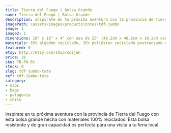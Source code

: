 ```yaml
---
title: Tierra del Fuego | Bolsa Grande
name: Tierra del Fuego | Bolsa Grande
description: Inspírate en tu próxima aventura con la provincia de Tierra del Fuego con esta bolsa grande hecha con materiales 100% reciclados.
imagePath: \assets\images\products\totes\tdf-jumbo
image: 1
image2: 1
dimensions: 19" x 16" x 4" con asa de 25" (48.2cm x 40.6cm x 10.2cm con asa de 63.5cm)
materials: 65% algodón reciclado, 35% poliéster reciclado postconsumo certificado
featured: 0
etsy: http://etsy.com/shop/soijen
price: 26
sku: TB-PA-01
stock: 0
slug: tdf-jumbo-tote
ref: tdf-jumbo-tote
category:
- maps
- bags
- patagonia
- chile
---
```

Inspírate en tu próxima aventura con la provincia de Tierra del Fuego con esta bolsa grande hecha con materiales 100% reciclados. Esta bolsa resistente y de gran capacidad es perfecta para una visita a tu feria local.

